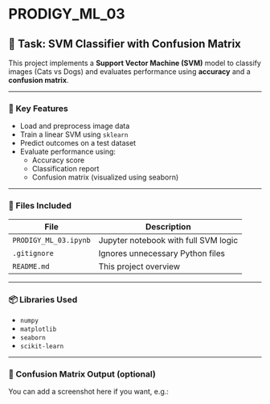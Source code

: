 # PRODIGY_ML_03

## 🎯 Task: SVM Classifier with Confusion Matrix

This project implements a **Support Vector Machine (SVM)** model to classify images (Cats vs Dogs) and evaluates performance using **accuracy** and a **confusion matrix**.

---

### 📌 Key Features

- Load and preprocess image data
- Train a linear SVM using `sklearn`
- Predict outcomes on a test dataset
- Evaluate performance using:
  - Accuracy score
  - Classification report
  - Confusion matrix (visualized using seaborn)

---

### 📁 Files Included

| File                | Description                         |
|---------------------|-------------------------------------|
| `PRODIGY_ML_03.ipynb` | Jupyter notebook with full SVM logic |
| `.gitignore`        | Ignores unnecessary Python files    |
| `README.md`         | This project overview               |

---

### 📦 Libraries Used

- `numpy`
- `matplotlib`
- `seaborn`
- `scikit-learn`

---

### 📸 Confusion Matrix Output (optional)

You can add a screenshot here if you want, e.g.:

